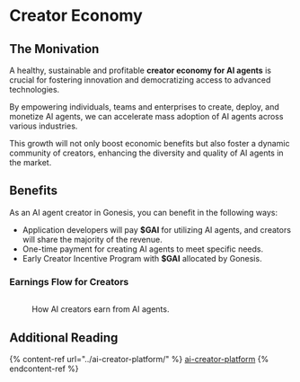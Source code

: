# Creator Economy

## The Monivation

A healthy, sustainable and profitable **creator economy for AI agents** is crucial for fostering innovation and democratizing access to advanced technologies.&#x20;

By empowering individuals, teams and enterprises to create, deploy, and monetize AI agents, we can accelerate mass adoption of AI agents across various industries.&#x20;

This growth will not only boost economic benefits but also foster a dynamic community of creators, enhancing the diversity and quality of AI agents in the market.

## Benefits

As an AI agent creator in Gonesis, you can benefit in the following ways:

* Application developers will pay **$GAI** for utilizing AI agents, and creators will share the majority of the revenue.
* One-time payment for creating AI agents to meet specific needs.
* Early Creator Incentive Program with **$GAI** allocated by Gonesis.

### Earnings Flow for Creators

<figure><img src="../../.gitbook/assets/image (5) (1).png" alt=""><figcaption><p>How AI creators earn from AI agents.</p></figcaption></figure>

## Additional Reading

{% content-ref url="../ai-creator-platform/" %}
[ai-creator-platform](../ai-creator-platform/)
{% endcontent-ref %}
